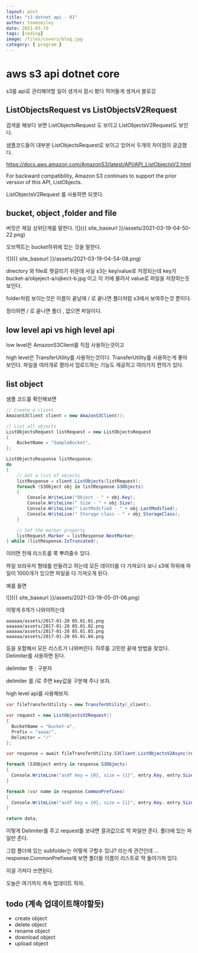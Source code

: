 ```yaml
---
layout: post
title: "s3 dotnet api - 01"
author: teamsmiley
date: 2021-03-19
tags: [coding]
image: /files/covers/blog.jpg
category: { program }
---
```


# aws s3 api dotnet core

s3를 api로 관리해야할 일이 생겨서 잠시 봤다 적어둘게 생겨서 블로깅

## ListObjectsRequest vs ListObjectsV2Request

검색을 해보다 보면 ListObjectsRequest 도 보이고 ListObjectsV2Request도 보인다.

샘플코드들이 대부분 ListObjectsRequest로 보이고 있어서 두개의 차이점이 궁금했다.

<https://docs.aws.amazon.com/AmazonS3/latest/API/API_ListObjectsV2.html>

For backward compatibility, Amazon S3 continues to support the prior version of this API, ListObjects.

ListObjectsV2Request 를 사용하면 되겟다.

## bucket, object ,folder and file

버킷은 제일 상위단계를 말한다.
![]({{ site_baseurl }}/assets/2021-03-19-04-50-22.png)

오브젝트는 bucket하위에 있는 것을 말한다.

![]({{ site_baseurl }}/assets/2021-03-19-04-54-08.png)

directory 와 file로 헷갈리기 쉬운데 사실 s3는 key/value로 저장되는데 key가 bucket-a/objeject-a/ojbect-b.jpg 이고 이 키에 물려서 value로 파일을 저장하는듯 보인다.

folder처럼 보이는것은 이름이 끝날때 / 로 끝나면 폴더처럼 s3에서 보여주는것 뿐이다.

정리하면 / 로 끝나면 폴더 , 없으면 파일이다.

## low level api vs high level api

low level은 AmazonS3Client를 직접 사용하는것이고

high level은 TransferUtility를 사용하는것이다. TransferUtility를 사용하는게 좋아보인다. 파일을 여러개로 짤라서 업로드하는 기능도 제공하고 여러가지 편의가 있다.

## list object

샘플 코드를 확인해보면

```cs
// Create a client
AmazonS3Client client = new AmazonS3Client();

// List all objects
ListObjectsRequest listRequest = new ListObjectsRequest
{
    BucketName = "SampleBucket",
};

ListObjectsResponse listResponse;
do
{
    // Get a list of objects
    listResponse = client.ListObjects(listRequest);
    foreach (S3Object obj in listResponse.S3Objects)
    {
        Console.WriteLine("Object - " + obj.Key);
        Console.WriteLine(" Size - " + obj.Size);
        Console.WriteLine(" LastModified - " + obj.LastModified);
        Console.WriteLine(" Storage class - " + obj.StorageClass);
    }

    // Set the marker property
    listRequest.Marker = listResponse.NextMarker;
} while (listResponse.IsTruncated);
```

이러면 전체 리스트를 쭉 뿌려줄수 있다.

파일 브라우저 형태를 만들려고 하는데 모든 데이터를 다 가져오다 보니 s3에 하위에 파일이 1000개가 있으면 파일을 다 가져오게 된다.

예를 들면

![]({{ site_baseurl }}/assets/2021-03-19-05-01-06.png)

이렇게 6개가 나와야하는데

```
aaaaaa/assets/2017-01-20 05.01.01.png
aaaaaa/assets/2017-01-20 05.01.02.png
aaaaaa/assets/2017-01-20 05.01.03.png
aaaaaa/assets/2017-01-20 05.01.04.png
```

등을 포함해서 모든 리스트가 나와버린다. 하루를 고민한 끝에 방법을 찾았다. Delimiter를 사용하면 된다.

delimiter 뜻 : 구분자

delimiter 를 /로 주면 key값을 구분해 주나 보자.

high level api를 사용해보자.

```cs
var fileTransferUtility = new TransferUtility(_client);

var request = new ListObjectsV2Request()
{
  BucketName = "bucket-a",
  Prefix = "aaaa/",
  Delimiter = "/"
};

var response = await fileTransferUtility.S3Client.ListObjectsV2Async(request);

foreach (S3Object entry in response.S3Objects)
{
  Console.WriteLine("asdf key = {0}, size = {1}", entry.Key, entry.Size);
}

foreach (var name in response.CommonPrefixes)
{
  Console.WriteLine("asdf key = {0}, size = {1}", entry.Key, entry.Size);
}

return data;
```

이렇게 Delimiter를 주고 request를 보내면 결과값으로 딱 파일만 준다. 폴더에 있는 파일만 준다.

그럼 폴더에 있는 subfolder는 어떻게 구할수 있냐? 라는게 관건인데 ... response.CommonPrefixes에 보면 폴더들 이름이 리스트로 딱 들어가져 있다.

이걸 가져다 쓰면된다.

오늘은 여기까지 계속 업데이트 하자.

## todo (계속 업데이트해야할듯)

- create object
- delete object
- rename object
- download object
- upload object

